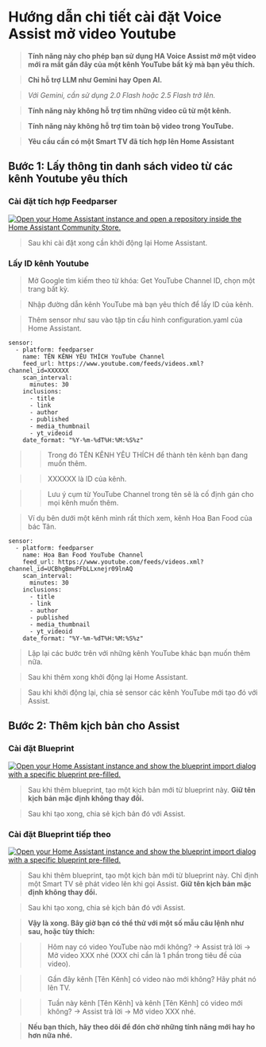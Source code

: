 # Hướng dẫn chi tiết cài đặt Voice Assist mở video Youtube

> **Tính năng này cho phép bạn sử dụng HA Voice Assist mở một video mới ra mắt gần đây của một kênh YouTube bất kỳ mà bạn yêu thích.**

> **Chỉ hỗ trợ LLM như Gemini hay Open AI.**

> *Với Gemini, cần sử dụng 2.0 Flash hoặc 2.5 Flash trở lên.*

> **Tính năng này không hỗ trợ tìm những video cũ từ một kênh.**

> **Tính năng này không hỗ trợ tìm toàn bộ video trong YouTube.**

> **Yêu cầu cần có một Smart TV đã tích hợp lên Home Assistant**

## Bước 1: Lấy thông tin danh sách video từ các kênh Youtube yêu thích

### Cài đặt tích hợp Feedparser

[![Open your Home Assistant instance and open a repository inside the Home Assistant Community Store.](https://my.home-assistant.io/badges/hacs_repository.svg)](https://my.home-assistant.io/redirect/hacs_repository/?category=Integration&repository=feedparser&owner=custom-components)

> Sau khi cài đặt xong cần khởi động lại Home Assistant.

### Lấy ID kênh Youtube

> Mở Google tìm kiếm theo từ khóa: Get YouTube Channel ID, chọn một trang bất kỳ.

> Nhập đường dẫn kênh YouTube mà bạn yêu thích để lấy ID của kênh.

> Thêm sensor như sau vào tập tin cấu hình configuration.yaml của Home Assistant.

```
sensor:
  - platform: feedparser
    name: TÊN KÊNH YÊU THÍCH YouTube Channel
    feed_url: https://www.youtube.com/feeds/videos.xml?channel_id=XXXXXX
    scan_interval:
      minutes: 30
    inclusions:
      - title
      - link
      - author
      - published
      - media_thumbnail
      - yt_videoid
    date_format: "%Y-%m-%dT%H:%M:%S%z"
```

>> Trong đó TÊN KÊNH YÊU THÍCH để thành tên kênh bạn đang muốn thêm.

>> XXXXXX là ID của kênh.

>> Lưu ý cụm từ YouTube Channel trong tên sẽ là cố định gán cho mọi kênh muốn thêm.

> Ví dụ bên dưới một kênh mình rất thích xem, kênh Hoa Ban Food của bác Tân.

```
sensor:
  - platform: feedparser
    name: Hoa Ban Food YouTube Channel
    feed_url: https://www.youtube.com/feeds/videos.xml?channel_id=UCBhgBmuPFbLLxnejr09lnAQ
    scan_interval:
      minutes: 30
    inclusions:
      - title
      - link
      - author
      - published
      - media_thumbnail
      - yt_videoid
    date_format: "%Y-%m-%dT%H:%M:%S%z"
```

> Lặp lại các bước trên với những kênh YouTube khác bạn muốn thêm nữa.

> Sau khi thêm xong khởi động lại Home Assistant.

> Sau khi khởi động lại, chia sẻ sensor các kênh YouTube mới tạo đó với Assist.

## Bước 2: Thêm kịch bản cho Assist

### Cài đặt Blueprint

[![Open your Home Assistant instance and show the blueprint import dialog with a specific blueprint pre-filled.](https://my.home-assistant.io/badges/blueprint_import.svg)](https://my.home-assistant.io/redirect/blueprint_import/?blueprint_url=https%3A%2F%2Fgithub.com%2Fluuquangvu%2Ftutorials%2Fblob%2Fmain%2Fget_youtube_video_info_full_llm.yaml)

> Sau khi thêm blueprint, tạo một kịch bản mới từ blueprint này. **Giữ tên kịch bản mặc định không thay đổi.**

> Sau khi tạo xong, chia sẻ kịch bản đó với Assist.

### Cài đặt Blueprint tiếp theo

[![Open your Home Assistant instance and show the blueprint import dialog with a specific blueprint pre-filled.](https://my.home-assistant.io/badges/blueprint_import.svg)](https://my.home-assistant.io/redirect/blueprint_import/?blueprint_url=https%3A%2F%2Fgithub.com%2Fluuquangvu%2Ftutorials%2Fblob%2Fmain%2Fplay_youtube_video_full_llm.yaml)

> Sau khi thêm blueprint, tạo một kịch bản mới từ blueprint này. Chỉ định một Smart TV sẽ phát video lên khi gọi Assist. **Giữ tên kịch bản mặc định không thay đổi.**

> Sau khi tạo xong, chia sẻ kịch bản đó với Assist.

> **Vậy là xong. Bây giờ bạn có thể thử với một số mẫu câu lệnh như sau, hoặc tùy thích:**

>> Hôm nay có video YouTube nào mới không?
>> -> Assist trả lời -> Mở video XXX nhé (XXX chỉ cần là 1 phần trong tiêu đề của video).

>> Gần đây kênh [Tên Kênh] có video nào mới không? Hãy phát nó lên TV.

>> Tuần này kênh [Tên Kênh] và kênh [Tên Kênh] có video mới không? -> Assist trả lời -> Mở video XXX nhé.

> **Nếu bạn thích, hãy theo dõi để đón chờ những tính năng mới hay ho hơn nữa nhé.**
